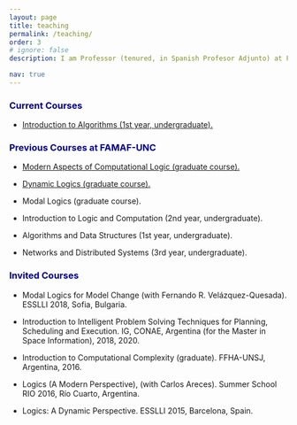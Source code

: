 ```yaml
---
layout: page
title: teaching
permalink: /teaching/
order: 3
# ignore: false
description: I am Professor (tenured, in Spanish Profesor Adjunto) at FAMAF-UNC (Argentina). These are some of my recent teaching activities.

nav: true
---
```


 
### <span style="color:darkblue">Current Courses</span>

* [Introduction to Algorithms (1st year, undergraduate).](https://famaf.aulavirtual.unc.edu.ar/course/view.php?id=698)


### <span style="color:darkblue">Previous Courses at FAMAF-UNC</span>

* [Modern Aspects of Computational Logic (graduate course).](https://classroom.google.com/u/0/w/MTQ4MDEwNTE5NDUy/t/all)
    
* [Dynamic Logics (graduate course).](https://sites.google.com/view/dl-famaf19/home)

* Modal Logics (graduate course).

* Introduction to Logic and Computation (2nd year, undergraduate).

* Algorithms and Data Structures (1st year, undergraduate).

* Networks and Distributed Systems (3rd year, undergraduate).

### <span style="color:darkblue">Invited Courses</span>

 * Modal Logics for Model Change (with Fernando R. Velázquez-Quesada). ESSLLI 2018, Sofia, Bulgaria.

 * Introduction to Intelligent Problem Solving Techniques for Planning, Scheduling and Execution. IG, CONAE, Argentina (for the Master in Space Information), 2018, 2020.

 * Introduction to Computational Complexity (graduate).  FFHA-UNSJ, Argentina, 2016.

 * Logics (A Modern Perspective), (with Carlos Areces). Summer School RIO 2016, Río Cuarto, Argentina.

 * Logics: A Dynamic Perspective. ESSLLI 2015, Barcelona, Spain.